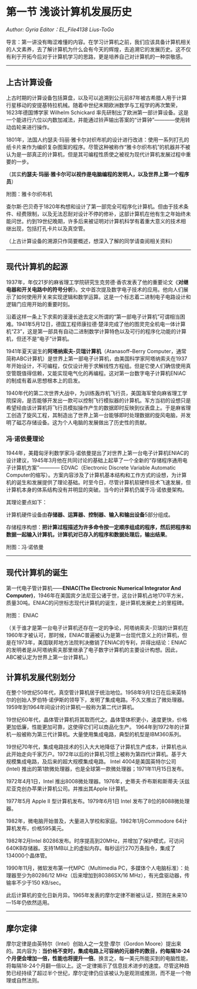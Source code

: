 # 第一节 浅谈计算机发展历史

*Author: Gyria*
*Editor：EL_File4138 Lius-ToGo*

导言：第一讲没有晦涩难懂的内容。在学习计算机之前，我们应该具备计算机相关的人文素养，去了解计算机为什么会有今天的辉煌，去追溯它的发展历史。这不仅有利于开拓今后对于计算机学习的思路，更是培养自己对计算机的一种崇敬感。

*****

## 上古计算设备

上古时期的计算设备包括算盘，以及可以追溯到公元前87年被古希腊人用于计算行星移动的安提基特拉机械。随着中世纪末期欧洲数学与工程学的再次繁荣，1623年德国博学家 Wilhelm Schickard 率先研制出了欧洲第一部计算设备。这是一个能进行六位以内数加减法，并能通过铃声输出答案的“计算钟”————使用转动齿轮来进行操作。

1801年，法国人约瑟夫·玛丽·雅卡尔对织布机的设计进行改进：使用一系列打孔的纸卡片来作为编织复杂图案的程序。尽管这种被称作“雅卡尔织布机”的机器并不被认为是一部真正的计算机，但是其可编程性质使之被视为现代计算机发展过程中重要的一步。

（其实**约瑟夫·玛丽·雅卡尔可以视作是电脑编程的发明人，以及世界上第一个程序员**）

附图：雅卡尔织布机

查尔斯·巴贝奇于1820年构想和设计了第一部完全可程序化计算机。但由于技术条件、经费限制，以及无法忍耐对设计不停的修补，这部计算机在他有生之年始终未能问世。约到19世纪晚期，许多后来被证明对计算机科学有着重大意义的技术相继出现，包括打孔卡片以及真空管。

（上古计算设备的溯源只作简要概述，想深入了解的同学请查阅相关资料）

*****

## 现代计算机的起源

1937年，年仅21岁的麻省理工学院研究生克劳德·香农发表了他的重要论文《**对继电器和开关电路中的符号分析**》。文中首次提及数字电子技术的应用。他向人们展示了如何使用开关来实现逻辑和数学运算。这是一个标志着二进制电子电路设计和逻辑门应用开始的重要时刻。

沿着这样一条上下求索的漫漫长途去定义所谓的“第一部电子计算机”可谓相当困难。1941年5月12日，德国工程师康拉德·楚泽完成了他的图灵完全机电一体计算机“Z3”，这是第一部具有自动二进制数学计算特色以及可行的程序化功能的计算机，但还不是“电子”计算机。

1941年夏天诞生的**阿塔纳索夫-贝瑞计算机**（Atanasoff–Berry Computer，通常简称ABC计算机）是世界上第一部电子计算机，由美国科学家阿塔纳索夫在1937年开始设计，不可编程，仅仅设计用于求解线性方程组。但是它使人们确信使用真空管既值得信赖，又能实现电气化的再编程。这对第一台数字电子计算机ENIAC的制成有着从思想根本上的启发。

1940年代的第二次世界大战中，为训练轰炸机飞行员，美国海军曾向麻省理工学院探询，是否能够开发出一款可以控制飞行模拟器的计算机。军方当初的设想只是希望经由该计算机将飞行员模拟操作产生的数据即时反映到仪表盘上。于是麻省理工创造了旋风工程，其制造出了世界上第一台能够即时处理数据的旋风电脑，并发明了磁芯存储设备。这为个人电脑的发展做出了历史性的贡献。

### 冯·诺依曼理论

1944年，美籍匈牙利数学家冯·诺依曼提出了对世界上第一台电子计算机ENIAC的设计建议，1945年3月他在共同讨论的基础上起草了一个全新的“存储程序通用电子计算机方案”———— EDVAC（Electronic Discrete Variable Automatic Computer的缩写）。方案内容涉及了计算机基本结构和工作方式的设想，为计算机的诞生和发展提供了理论基础。时至今日，尽管计算机软硬件技术飞速发展，但计算机本身的体系结构没有并明显的突破。当今的计算机仍属于冯·诺依曼架构。

其理论要点如下：

计算机硬件设备由**存储器、运算器、控制器、输入和输出设备**5部分组成。

存储程序构想：**把计算过程描述为许多命令按一定顺序组成的程序，然后把程序和数据一起输入计算机，计算机对已存入的程序和数据处理后，输出结果**。

附图：冯·诺依曼

*****

## 现代计算机的诞生

第一代电子管计算机——**ENIAC(The Electronic Numerical Integrator And Computer)**，1946年在美国宾夕法尼亚公诸于世，这台计算机占地170平方米，质量30吨。ENIAC的问世标志现代计算机的诞生，是计算机发展史上的里程碑。

附图： ENIAC

（关于谁才是第一台电子计算机还存在一定的争论，阿塔纳索夫-贝瑞的计算机在1960年才被认可，那时候，ENIAC普遍被认为是第一台现代意义上的计算机，但是在1973年，美国联邦地方法院判决撤销了ENIAC的专利，并得出结论：ENIAC的发明者是从阿塔纳索夫那里继承了电子数字计算机的主要设计构想。因此，ABC被认定为世界上第一台计算机。）

## 计算机发展代别划分

在整个19世纪50年代，真空管计算机居于统治地位。1958年9月12日在后来英特尔的创始人罗伯特·诺伊斯的领导下，发明了集成电路。不久又推出了微处理器。1959年到1964年间设计的计算机一般称为第二代计算机。

19世纪60年代，晶体管计算机将其取而代之。晶体管体积更小，速度更快，价格更加低廉，性能更加可靠，这使得它们可以商品化生产。 1964年到1972年的计算机一般被称为第三代计算机。大量使用集成电路，典型的机型是IBM360系列。

19世纪70年代，集成电路技术的引入大大地降低了计算机生产成本，计算机也从此开始走向千家万户。1972年以后的计算机习惯上被称为第四代计算机。基于大规模集成电路，及后来的超大规模集成电路。
Intel 4004是美国英特尔公司 (Intel) 推出的第1款微处理器，也是全球第一款微处理器；1971年11月15日发布。

1972年4月1日，Intel 推出8008微处理器。1976年，史蒂夫·乔布斯和斯蒂夫·沃兹尼亚克创办苹果计算机公司。并推出其Apple I计算机。

1977年5月 Apple II 型计算机发布。1979年6月1日 Intel 发布了8位的8088微处理器。

1982年，微电脑开始普及，大量进入学校和家庭。1982年1月Commodore 64计算机发布，价格595美元。

1982年2月Intel 80286发布。时序提高到20MHz，并增加了保护模式，可访问640KB存储器。支持1MB以上的虚拟内存。每秒运行270万条指令，集成了134000个晶体管。

1990年11月，微软发布第一代MPC（Multimedia PC，多媒体个人电脑标准）：处理器至少为80286/12 MHz（后来增加到80386SX/16 MHz），有光盘驱动器，传输率不少于150 KB/sec。

此后计算机的变化日新月异。1965年发表的摩尔定律不断被认证，预测在未来10—15年仍依然适用。

*****

## 摩尔定律

摩尔定律是由英特尔（Intel）创始人之一戈登·摩尔（Gordon Moore）提出来的。其内容为：**当价格不变时，集成电路上可容纳的元器件的数目，约每隔18-24个月便会增加一倍，性能也将提升一倍**。换言之，每一美元所能买到的电脑性能，将每隔18-24个月翻一倍以上。这一定律揭示了信息技术进步的速度。尽管这种趋势已经持续了超过半个世纪，摩尔定律仍应该被认为是观测或推测，而不是一个物理或自然法则。

